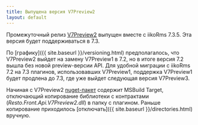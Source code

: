 ```yaml
---
title: Выпущена версия V7Preview2
layout: default
---
```


Промежуточный релиз [V7Preview2](https://www.nuget.org/packages/Resto.Front.Api.V7Preview2) выпущен вместе с iikoRms 7.3.5.
Эта версия будет поддерживаться в 7.3.

По [графику]({{ site.baseurl }}/versioning.html) предполагалось, что V7Preview2 выйдет на замену V7Preview1 в 7.2, но в итоге версия 7.2 вышла без новой preview-версии API.
Для удобной миграции с iikoRms 7.2 на 7.3 плагинов, использовавших V7Preview1, поддержка V7Preview1 будет продлена до 7.3, где уже выйдет следующая версия V7Preview3.

Начиная с V7Preview2 [nuget-пакет](https://www.nuget.org/packages/Resto.Front.Api.V7Preview2) содержит MSBuild Target, отключающий копирование библиотеки с контрактами (*Resto.Front.Api.V7Preview2.dll*) в папку с плагином. Раньше копирование приходилось [отключать]({{ site.baseurl }}/directories.html) вручную.